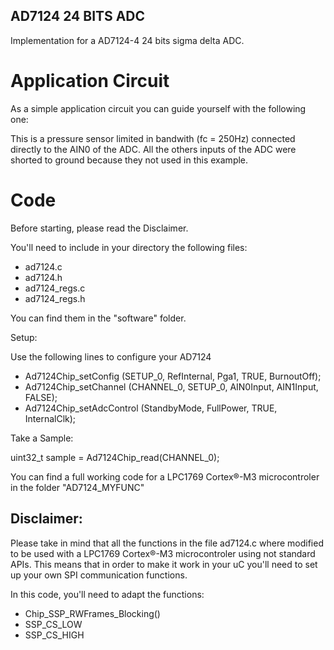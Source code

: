 ## AD7124 24 BITS ADC

Implementation for a AD7124-4 24 bits sigma delta ADC. 


# Application Circuit
As a simple application circuit you can guide yourself with the following one:


This is a pressure sensor limited in bandwith (fc = 250Hz) connected directly to the AIN0 of the ADC. All the others inputs of the ADC were shorted to ground because they not used in this example. 

# Code

Before starting, please read the Disclaimer.

You'll need to include in your directory the following files:
- ad7124.c
- ad7124.h
- ad7124_regs.c
- ad7124_regs.h

You can find them in the "software" folder.

Setup:

Use the following lines to configure your AD7124

- Ad7124Chip_setConfig     (SETUP_0, RefInternal, Pga1, TRUE, BurnoutOff);
- Ad7124Chip_setChannel    (CHANNEL_0, SETUP_0, AIN0Input, AIN1Input, FALSE);
- Ad7124Chip_setAdcControl (StandbyMode, FullPower, TRUE, InternalClk);


Take a Sample:

uint32_t sample = Ad7124Chip_read(CHANNEL_0);

You can find a full working code for a LPC1769 Cortex®-M3 microcontroler in the folder "AD7124_MYFUNC"

## Disclaimer:

Please take in mind that all the functions in the file ad7124.c where modified to be used with a LPC1769 Cortex®-M3 microcontroler using not standard APIs.
This means that in order to make it work in your uC you'll need to set up your own SPI communication functions.

In this code, you'll need to adapt the functions:
  - Chip_SSP_RWFrames_Blocking() 
  - SSP_CS_LOW
  - SSP_CS_HIGH
